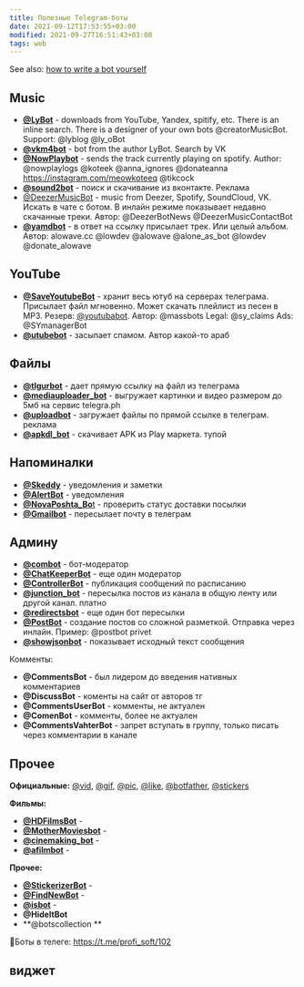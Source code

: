 ```yaml
---
title: Полезные Telegram-боты
date: 2021-09-12T17:53:55+03:00
modified: 2021-09-27T16:51:43+03:00
tags: web
---
```


See also: [how to write a bot yourself](../code/telegram-bot.md)

## Music
- [**@LyBot**](tg://resolve?domain=LyBot) - downloads from YouTube, Yandex, spitify, etc. There is an inline search. There is a designer of your own bots @creatorMusicBot. Support: @lyblog @ly_oBot
- [**@vkm4bot**](tg://resolve?domain=vkm4bot) - bot from the author LyBot. Search by VK
- [**@NowPlaybot**](tg://resolve?domain=NowPlaybot) - sends the track currently playing on spotify. Author: @nowplaylogs @koteek @anna_ignores @donateanna https://instagram.com/meowkoteeq @tikcock
- [**@sound2bot**](tg://resolve?domain=sound2bot) - поиск и скачивание из вконтакте. Реклама 
- [@DeezerMusicBot](tg://resolve?domain=DeezerMusicBot) - music from Deezer, Spotify, SoundCloud, VK. Искать в чате с ботом. В инлайн режиме показывает недавно скачанные треки. Автор: @DeezerBotNews @DeezerMusicContactBot
- [**@yamdbot**](tg://resolve?domain=yamdbot) - в ответ на ссылку присылает трек. Или целый альбом. Автор: alowave.cc @lowdev @alowave @alone_as_bot @lowdev @donate_alowave 

## YouTube
- [**@SaveYoutubeBot**](tg://resolve?domain=SaveYoutubeBot) - хранит весь ютуб на серверах телеграма. Присылает файл мгновенно. Может скачать плейлист из песен в MP3. Резерв: [@youtubabot](tg://resolve?domain=youtubabot). Автор: @massbots Legal: @sy_claims Ads: @SYmanagerBot
- [**@utubebot**](tg://resolve?domain=utubebot) - засыпает спамом. Автор какой-то араб

## Файлы
- [**@tlgurbot**](tg://resolve?domain=tlgurbot) - дает прямую ссылку на файл из телеграма
- [**@mediauploader_bot**](tg://resolve?domain=mediauploader_bot) - выгружает картинки и видео размером до 5мб на сервис telegra.ph
- [**@uploadbot**](tg://resolve?domain=utubebot) - загружает файлы по прямой ссылке в телеграм. реклама
- [**@apkdl_bot**](tg://resolve?domain=utubebot) - скачивает APK из Play маркета. тупой

## Напоминалки
- [**@Skeddy**](tg://resolve?domain=utubebot) - уведомления и заметки
- [**@AlertBot**](tg://resolve?domain=utubebot) - уведомления
- [**@NovaPoshta_Bo**t](tg://resolve?domain=utubebot) - проверить статус доставки посылки
- [**@Gmailbot**](tg://resolve?domain=utubebot) - пересылает почту в телеграм

## Админу
- [**@combot**](tg://resolve?domain=combot) - бот-модератор
- [**@ChatKeeperBot**](tg://resolve?domain=ChatKeeperBot) - еще один модератор
- [**@ControllerBot**](tg://resolve?domain=ControllerBot) - публикация сообщений по расписанию
- [**@junction_bot**](tg://resolve?domain=junction_bot) - пересылка постов из канала в общую ленту или другой канал. платно
- [**@redirectsbot**](tg://resolve?domain=redirectsbot) - еще один бот пересылки
- [**@PostBot**](tg://resolve?domain=PostBot) - создание постов со сложной разметкой. Отправка через инлайн. Пример: @postbot privet
- [**@showjsonbot**](tg://resolve?domain=showjsonbot) - показывает исходный текст сообщения  

Комменты:   
- **@CommentsBot** - был лидером до введения нативных комментариев
- **@DiscussBot** - коменты на сайт от авторов тг  
- **@CommentsUserBot** - комменты, не актуален  
- **@ComenBot** - комменты, более не актуален   
- **@CommentsVahterBot** - запрет вступать в группу, только писать через комментарии в канале  

## Прочее

**Официальные:** 
[@vid](tg://resolve?domain=vid), 
[@gif](tg://resolve?domain=gif),
[@pic](tg://resolve?domain=pic), 
[@like](tg://resolve?domain=like),
[@botfather](tg://resolve?domain=botfather),
[@stickers](tg://resolve?domain=stickers) 

**Фильмы:**  
- [**@HDFilmsBot**](tg://resolve?domain=HDFilmsBot) - 
- [**@MotherMoviesbot**](tg://resolve?domain=MotherMoviesbot) - 
- [**@cinemaking_bot**](tg://resolve?domain=cinemaking_bot) - 
- [**@afilmbot**](tg://resolve?domain=afilmbot) -  

**Прочее:**  
- [**@StickerizerBot**](tg://resolve?domain=StickerizerBot) - 
- [**@FindNewBot**](tg://resolve?domain=FindNewBot) - 
- [**@isbot**](tg://resolve?domain=isbot) - 
- **@HideItBot**  
- **@botscollection ** 


🚀Боты в телеге: <https://t.me/profi_soft/102>


## виджет
<script async src="https://telegram.org/js/telegram-widget.js?15" data-telegram-post="profi_soft/102" data-width="100%"></script>
